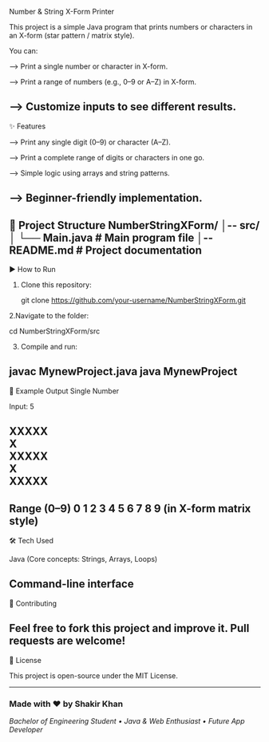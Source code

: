 Number & String X-Form Printer

This project is a simple Java program that prints numbers or characters in an X-form (star pattern / matrix style).

You can:

--> Print a single number or character in X-form.

--> Print a range of numbers (e.g., 0–9 or A–Z) in X-form.

--> Customize inputs to see different results.
-------------------------------------------------------------------------------------------------------------------------------------------------------------------------------------------
✨ Features

--> Print any single digit (0–9) or character (A–Z).

--> Print a complete range of digits or characters in one go.

--> Simple logic using arrays and string patterns.

--> Beginner-friendly implementation.
-------------------------------------------------------------------------------------------------------------------------------------------------------------------------------------------
📂 Project Structure
NumberStringXForm/
│-- src/
│   └── Main.java     # Main program file
│-- README.md         # Project documentation
------------------------------------------------------------------------------------------------------------------------------------------------------------------------------------------
▶️ How to Run

1. Clone this repository:

   git clone https://github.com/your-username/NumberStringXForm.git


2.Navigate to the folder:

   cd NumberStringXForm/src


3. Compile and run:

  javac MynewProject.java
  java MynewProject
-------------------------------------------------------------------------------------------------------------------------------------------------------------------------------------------
📸 Example Output
Single Number

Input: 5
                                                                                                                                                                                          
XXXXX                                                                                                                                                                                      
X                                                                                                                                                                                          
XXXXX                                                                                                                                                                                      
    X                                                                                                                                                                                      
XXXXX                                                                                                                                                                                      
-------------------------------------------------------------------------------------------------------------------------------------------------------------------------------------------
Range (0–9)
0 1 2 3 4 5 6 7 8 9
(in X-form matrix style)
-------------------------------------------------------------------------------------------------------------------------------------------------------------------------------------------
🛠️ Tech Used

Java (Core concepts: Strings, Arrays, Loops)

Command-line interface
-----------------------------------------------------------------------------------------------------------------------------------------------------------------------------------------
🤝 Contributing

Feel free to fork this project and improve it. Pull requests are welcome!
-------------------------------------------------------------------------------------------------------------------------------------------------------------------------------------------
📜 License

This project is open-source under the MIT License.

-------------------------------------------------------------------------------------------------------------------------------------------------------------------------------------------
### Made with ❤️ by Shakir Khan  
_Bachelor of Engineering Student • Java & Web Enthusiast • Future App Developer_
